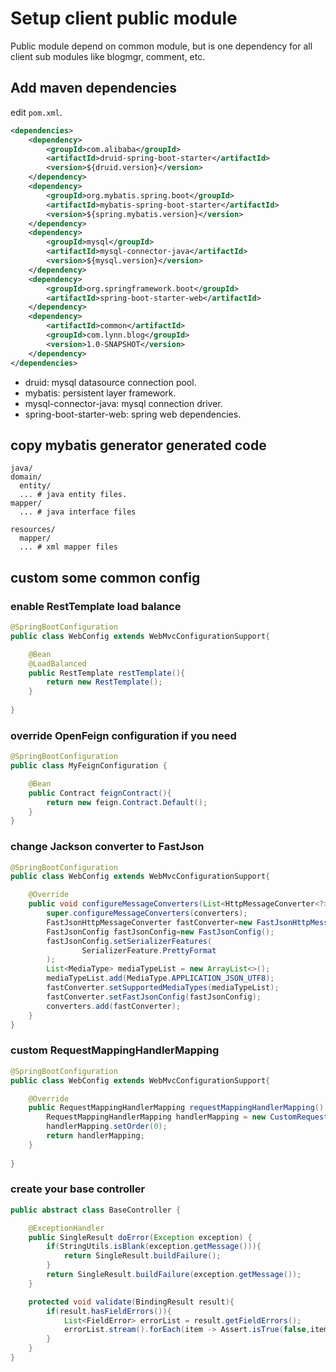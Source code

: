 # Setup client public module
Public module depend on common module, but is one dependency for all client sub modules like blogmgr, comment, etc.

## Add maven dependencies
edit ``pom.xml``.
```xml
<dependencies>
    <dependency>
        <groupId>com.alibaba</groupId>
        <artifactId>druid-spring-boot-starter</artifactId>
        <version>${druid.version}</version>
    </dependency>
    <dependency>
        <groupId>org.mybatis.spring.boot</groupId>
        <artifactId>mybatis-spring-boot-starter</artifactId>
        <version>${spring.mybatis.version}</version>
    </dependency>
    <dependency>
        <groupId>mysql</groupId>
        <artifactId>mysql-connector-java</artifactId>
        <version>${mysql.version}</version>
    </dependency>
    <dependency>
        <groupId>org.springframework.boot</groupId>
        <artifactId>spring-boot-starter-web</artifactId>
    </dependency>
    <dependency>
        <artifactId>common</artifactId>
        <groupId>com.lynn.blog</groupId>
        <version>1.0-SNAPSHOT</version>
    </dependency>
</dependencies>
```
- druid: mysql datasource connection pool.
- mybatis: persistent layer framework.
- mysql-connector-java: mysql connection driver.
- spring-boot-starter-web: spring web dependencies.

## copy mybatis generator generated code
```
java/
domain/
  entity/
  ... # java entity files.
mapper/
  ... # java interface files
  
resources/
  mapper/
  ... # xml mapper files
```

## custom some common config
### enable RestTemplate load balance
```java
@SpringBootConfiguration
public class WebConfig extends WebMvcConfigurationSupport{

    @Bean
    @LoadBalanced
    public RestTemplate restTemplate(){
        return new RestTemplate();
    } 
    
}
```

### override OpenFeign configuration if you need
```java
@SpringBootConfiguration
public class MyFeignConfiguration {

    @Bean
    public Contract feignContract(){
        return new feign.Contract.Default();
    }
}
```

### change Jackson converter to FastJson
```java
@SpringBootConfiguration
public class WebConfig extends WebMvcConfigurationSupport{

    @Override
    public void configureMessageConverters(List<HttpMessageConverter<?>> converters) {
        super.configureMessageConverters(converters);
        FastJsonHttpMessageConverter fastConverter=new FastJsonHttpMessageConverter();
        FastJsonConfig fastJsonConfig=new FastJsonConfig();
        fastJsonConfig.setSerializerFeatures(
                SerializerFeature.PrettyFormat
        );
        List<MediaType> mediaTypeList = new ArrayList<>();
        mediaTypeList.add(MediaType.APPLICATION_JSON_UTF8);
        fastConverter.setSupportedMediaTypes(mediaTypeList);
        fastConverter.setFastJsonConfig(fastJsonConfig);
        converters.add(fastConverter);
    }
}
```

### custom RequestMappingHandlerMapping
```java
@SpringBootConfiguration
public class WebConfig extends WebMvcConfigurationSupport{

    @Override
    public RequestMappingHandlerMapping requestMappingHandlerMapping() {
        RequestMappingHandlerMapping handlerMapping = new CustomRequestMappingHandlerMapping();
        handlerMapping.setOrder(0);
        return handlerMapping;
    }
    
}
```
### create your base controller
```java
public abstract class BaseController {

    @ExceptionHandler
    public SingleResult doError(Exception exception) {
        if(StringUtils.isBlank(exception.getMessage())){
            return SingleResult.buildFailure();
        }
        return SingleResult.buildFailure(exception.getMessage());
    }

    protected void validate(BindingResult result){
        if(result.hasFieldErrors()){
            List<FieldError> errorList = result.getFieldErrors();
            errorList.stream().forEach(item -> Assert.isTrue(false,item.getDefaultMessage()));
        }
    }
}
```

